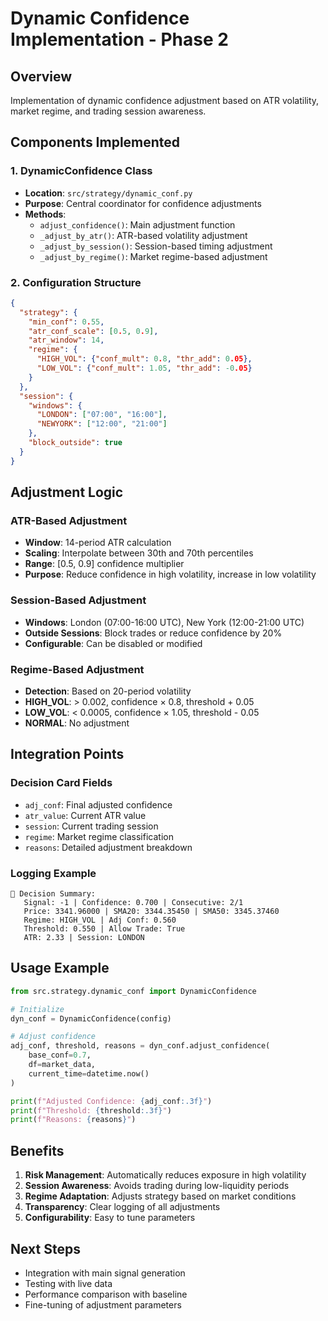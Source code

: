 # Dynamic Confidence Implementation - Phase 2

## Overview
Implementation of dynamic confidence adjustment based on ATR volatility, market regime, and trading session awareness.

## Components Implemented

### 1. DynamicConfidence Class
- **Location**: `src/strategy/dynamic_conf.py`
- **Purpose**: Central coordinator for confidence adjustments
- **Methods**:
  - `adjust_confidence()`: Main adjustment function
  - `_adjust_by_atr()`: ATR-based volatility adjustment
  - `_adjust_by_session()`: Session-based timing adjustment
  - `_adjust_by_regime()`: Market regime-based adjustment

### 2. Configuration Structure
```json
{
  "strategy": {
    "min_conf": 0.55,
    "atr_conf_scale": [0.5, 0.9],
    "atr_window": 14,
    "regime": {
      "HIGH_VOL": {"conf_mult": 0.8, "thr_add": 0.05},
      "LOW_VOL": {"conf_mult": 1.05, "thr_add": -0.05}
    }
  },
  "session": {
    "windows": {
      "LONDON": ["07:00", "16:00"],
      "NEWYORK": ["12:00", "21:00"]
    },
    "block_outside": true
  }
}
```

## Adjustment Logic

### ATR-Based Adjustment
- **Window**: 14-period ATR calculation
- **Scaling**: Interpolate between 30th and 70th percentiles
- **Range**: [0.5, 0.9] confidence multiplier
- **Purpose**: Reduce confidence in high volatility, increase in low volatility

### Session-Based Adjustment
- **Windows**: London (07:00-16:00 UTC), New York (12:00-21:00 UTC)
- **Outside Sessions**: Block trades or reduce confidence by 20%
- **Configurable**: Can be disabled or modified

### Regime-Based Adjustment
- **Detection**: Based on 20-period volatility
- **HIGH_VOL**: > 0.002, confidence × 0.8, threshold + 0.05
- **LOW_VOL**: < 0.0005, confidence × 1.05, threshold - 0.05
- **NORMAL**: No adjustment

## Integration Points

### Decision Card Fields
- `adj_conf`: Final adjusted confidence
- `atr_value`: Current ATR value
- `session`: Current trading session
- `regime`: Market regime classification
- `reasons`: Detailed adjustment breakdown

### Logging Example
```
🎯 Decision Summary:
   Signal: -1 | Confidence: 0.700 | Consecutive: 2/1
   Price: 3341.96000 | SMA20: 3344.35450 | SMA50: 3345.37460
   Regime: HIGH_VOL | Adj Conf: 0.560        
   Threshold: 0.550 | Allow Trade: True     
   ATR: 2.33 | Session: LONDON
```

## Usage Example

```python
from src.strategy.dynamic_conf import DynamicConfidence

# Initialize
dyn_conf = DynamicConfidence(config)

# Adjust confidence
adj_conf, threshold, reasons = dyn_conf.adjust_confidence(
    base_conf=0.7,
    df=market_data,
    current_time=datetime.now()
)

print(f"Adjusted Confidence: {adj_conf:.3f}")
print(f"Threshold: {threshold:.3f}")
print(f"Reasons: {reasons}")
```

## Benefits

1. **Risk Management**: Automatically reduces exposure in high volatility
2. **Session Awareness**: Avoids trading during low-liquidity periods
3. **Regime Adaptation**: Adjusts strategy based on market conditions
4. **Transparency**: Clear logging of all adjustments
5. **Configurability**: Easy to tune parameters

## Next Steps

- Integration with main signal generation
- Testing with live data
- Performance comparison with baseline
- Fine-tuning of adjustment parameters
